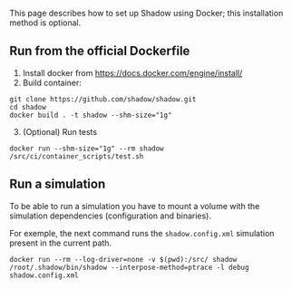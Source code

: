 This page describes how to set up Shadow using Docker; this installation method is optional.

## Run from the official Dockerfile

1. Install docker from https://docs.docker.com/engine/install/
2. Build container:
```
git clone https://github.com/shadow/shadow.git
cd shadow
docker build . -t shadow --shm-size="1g"
```
3. (Optional) Run tests
```
docker run --shm-size="1g" --rm shadow /src/ci/container_scripts/test.sh
```

## Run a simulation

To be able to run a simulation you have to mount a volume with the simulation dependencies (configuration and binaries). 

For exemple, the next command runs the `shadow.config.xml` simulation present in the current path.
```
docker run --rm --log-driver=none -v $(pwd):/src/ shadow /root/.shadow/bin/shadow --interpose-method=ptrace -l debug shadow.config.xml
```

